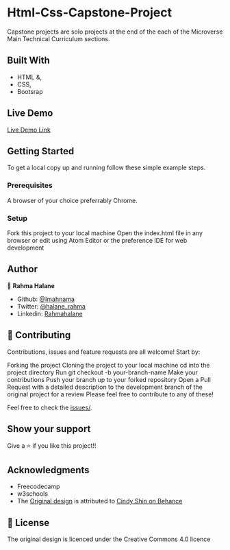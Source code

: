 # Html-Css-Capstone-Project
Capstone projects are solo projects at the end of the each of the Microverse Main Technical Curriculum sections.

## Built With

- HTML &,
- CSS,
- Bootsrap

## Live Demo

[Live Demo Link](https://rawcdn.githack.com/imahnama/Html-Css-Capstone-Project/d82f5f43b8eda60e71a0658d0463249a066f31c6/index.html)

## Getting Started

To get a local copy up and running follow these simple example steps.

### Prerequisites

A browser of your choice preferrably Chrome.

### Setup

Fork this project to your local machine
Open the index.html file in any browser or edit using Atom Editor or the preference IDE for web development


## Author

👤 **Rahma Halane**

- Github: [@Imahnama](https://github.com/imahnama)
- Twitter: [@halane_rahma](https://twitter.com/halane_rahma)
- Linkedin: [Rahmahalane](https://linkedin.com/Rahmahalane)

## 🤝 Contributing

Contributions, issues and feature requests are all welcome! Start by:

Forking the project
Cloning the project to your local machine
cd into the project directory
Run git checkout -b your-branch-name
Make your contributions
Push your branch up to your forked repository
Open a Pull Request with a detailed description to the development branch of the original project for a review
Please feel free to contribute to any of these!

Feel free to check the [issues/](https://github.com/imahnama/Html-Css-Capstone-Project/issues).

## Show your support

Give a ⭐️ if you like this project!!

## Acknowledgments

- Freecodecamp
- w3schools
- The [Original design](https://www.behance.net/gallery/29845175/CC-Global-Summit-2015) is attributed to [Cindy Shin on Behance](https://www.behance.net/adagio07)

## 📝 License

The original design is licenced under the Creative Commons 4.0 licence
